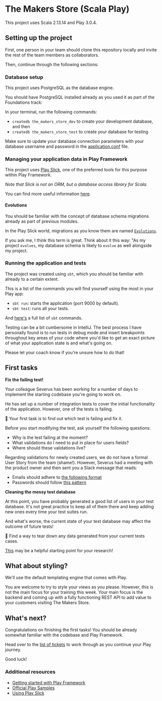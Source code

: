 # The Makers Store (Scala Play)

This project uses Scala 2.13.14 and Play 3.0.4.

## Setting up the project

First, one person in your team should clone this repository locally and invite
the rest of the team members as collaborators.

Then, continue through the following sections:

### Database setup

This project uses PostgreSQL as the database engine.

You should have PostgreSQL installed already as you used it as part of the
Foundations track:

In your terminal, run the following commands:
- `createdb the_makers_store_dev` to create your development database, and then
- `createdb the_makers_store_test` to create your database for testing

Make sure to update your database connection parameters with your database
username and password in the [application.conf](./conf/application.conf) file.


### Managing your application data in Play Framework

This project uses [Play Slick](https://scala-slick.org/), one of the preferred
tools for this purpose within Play Framework.

_Note that Slick is not an ORM, but a database access library for Scala._

You can find more useful information
[here](https://scala-slick.org/doc/3.0.0/orm-to-slick).


#### Evolutions

You should be familiar with the concept of database schema migrations already as
part of previous modules.

In the Play Slick world, migrations as you know them are named
[`Evolutions`](https://www.playframework.com/documentation/3.0.x/Evolutions).

If you ask me, I think this term is great. Think about it this way: "As my
project `evolves`, my database schema is likely to `evolve` as well alongside my
project.


### Running the application and tests

The project was created using `sbt`, which you should be familiar with already
to a certain extent.

This is a list of the commands you will find yourself using the most in your
Play app:
- `sbt run`: starts the application (port 9000 by default).
- `sbt test`: runs all your tests.

And [here's](https://www.scala-sbt.org/1.x/docs/Running.html#Common+commands) a
full list of `sbt` commands.

<!-- OMITTED -->

Testing can be a bit cumbersome in IntelliJ. The best process I have personally
found is to run tests in debug mode and insert breakpoints throughout key areas
of your code where you'd like to get an exact picture of what your application
state is and what's going on.

Please let your coach know if you're unsure how to do that!


## First tasks

**Fix the failing test!**

Your colleague Severus has been working for a number of days to implement the
starting codebase you're going to work on.

He has set up a number of integration tests to cover the initial functionality
of the application. However, one of the tests is failing.

:dart: Your first task is to find out which test is failing and fix it.

Before you start modifying the test, ask yourself the following questions:
- Why is the test failing at the moment?
- What validations do I need to put in place for users fields?
- Where should these validations live?


<!-- OMITTED -->


Regarding validations for newly created users, we do not have a formal User Story from the team (shame!). However, Severus had a meeting with the product owner and then sent you a Slack message that reads:
- Emails should adhere to [the following format](https://developer.mozilla.org/en-US/docs/Web/HTML/Element/input/email#validation)
- Passwords should follow [this pattern](https://developer.mozilla.org/en-US/docs/Web/HTML/Element/input/password#validation)


<!-- OMITTED -->



**Cleaning the messy test database**

At this point, you have probably generated a good list of users in your test
database. It's not great practice to keep all of them there and keep adding new
ones every time your test suites run.

And what's worse, the current state of your test database may affect the outcome
of future tests!

:dart: Find a way to tear down any data generated from your current tests cases.

[This](https://www.scalatest.org/scaladoc/3.0.6/org/scalatest/BeforeAndAfterEach.html)
may be a helpful starting point for your research!


<!-- OMITTED -->


## What about styling?

We'll use the default templating engine that comes with Play.

You are welcome to try to style your views as you please. However, this is not
the main focus for your training this week. Your main focus is the backend and
coming up with a fully functioning REST API to add value to your customers
visiting The Makers Store.

## What's next?

Congratulations on finishing the first tasks! You should be already somewhat
familiar with the codebase and Play Framework.

Head over to the [list of tickets](./TICKETS.md) to work through as you continue
your Play journey.

Good luck!


### Additional resources
- [Getting started with Play Framework](https://www.playframework.com/getting-started)
- [Official Play Samples](https://github.com/playframework/play-samples)
- [Using Play Slick](https://www.playframework.com/documentation/3.0.x/PlaySlick)
